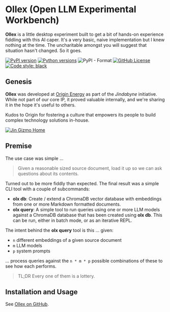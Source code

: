 # Ollex (Open LLM Experimental Workbench)

**Ollex** is a little desktop experiment built to get a bit of hands-on
experience fiddling with this AI caper. It's a very basic, naive implementation
but I knew nothing at the time. The uncharitable amongst you will suggest that
situation hasn't changed. So it goes.

[![PyPI version](https://img.shields.io/pypi/v/ollex)](https://pypi.org/project/ollex/)
[![Python versions](https://img.shields.io/pypi/pyversions/ollex)](https://pypi.org/project/ollex/)
![PyPI - Format](https://img.shields.io/pypi/format/ollex)
[![GitHub License](https://img.shields.io/github/license/jin-gizmo/ollex)](https://github.com/jin-gizmo/ollex/blob/master/LICENCE.txt)
[![Code style: black](https://img.shields.io/badge/code%20style-black-000000.svg)](https://github.com/psf/black)

## Genesis

**Ollex** was developed at [Origin Energy](https://www.originenergy.com.au)
as part of the *Jindabyne* initiative. While not part of our core IP, it proved
valuable internally, and we're sharing it in the hope it's useful to others.

Kudos to Origin for fostering a culture that empowers its people
to build complex technology solutions in-house.

[![Jin Gizmo Home](https://img.shields.io/badge/Jin_Gizmo_Home-d30000?logo=GitHub&color=d30000)](https://jin-gizmo.github.io)

## Premise

The use case was simple ...

> Given a reasonable sized source document, load it up so we can ask
> questions about its contents. 

Turned out to be more fiddly than expected. The final result was a simple CLI tool with a couple of subcommands:

*   **olx db**:  Create / extend a ChromaDB vector database with
    embeddings from one or more Markdown formatted documents.
*   **olx query**: A simple tool to run queries using one or more LLM models against
    a ChromaDB database that has been created using **olx db**. This can be run,
    either in batch mode, or as an iterative REPL.

The intent behind the **olx query** tool is this ... given:

*   `n` different embeddings of a given source document
*   `m` LLM models
*   `p` system prompts

... process queries against the `n * m * p` possible combinations of these to
see how each performs.

> TL;DR Every one of them is a lottery.

## Installation and Usage

See [Ollex on GitHub](https://github.com/jin-gizmo/ollex).
